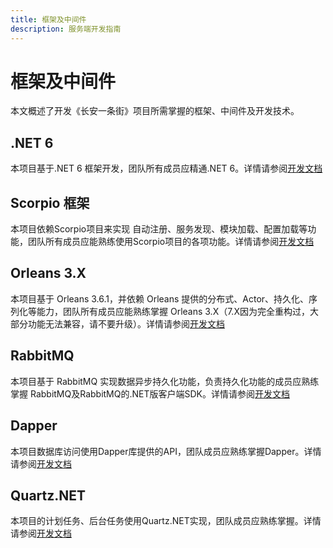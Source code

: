 ```yaml
---
title: 框架及中间件
description: 服务端开发指南
---
```


# 框架及中间件

本文概述了开发《长安一条街》项目所需掌握的框架、中间件及开发技术。

## .NET 6 

本项目基于.NET 6 框架开发，团队所有成员应精通.NET 6。详情请参阅[开发文档](https://learn.microsoft.com/zh-cn/dotnet/)

## Scorpio 框架

本项目依赖Scorpio项目来实现 自动注册、服务发现、模块加载、配置加载等功能，团队所有成员应能熟练使用Scorpio项目的各项功能。详情请参阅[开发文档](https://scorpio.work/)

## Orleans 3.X

本项目基于 Orleans 3.6.1，并依赖 Orleans 提供的分布式、Actor、持久化、序列化等能力，团队所有成员应能熟练掌握 Orleans 3.X（7.X因为完全重构过，大部分功能无法兼容，请不要升级）。详情请参阅[开发文档](https://learn.microsoft.com/zh-cn/dotnet/orleans/)

## RabbitMQ

本项目基于 RabbitMQ 实现数据异步持久化功能，负责持久化功能的成员应熟练掌握 RabbitMQ及RabbitMQ的.NET版客户端SDK。详情请参阅[开发文档](https://www.rabbitmq.com/docs/documentation)

## Dapper

本项目数据库访问使用Dapper库提供的API，团队成员应熟练掌握Dapper。详情请参阅[开发文档](https://dapperlib.github.io/Dapper/)

## Quartz.NET

本项目的计划任务、后台任务使用Quartz.NET实现，团队成员应熟练掌握。详情请参阅[开发文档](https://www.quartz-scheduler.net/)
